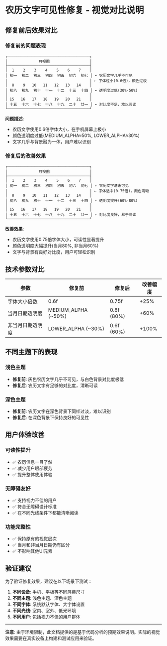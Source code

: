 # 农历文字可见性修复 - 视觉对比说明

## 修复前后效果对比

### 修复前的问题表现

```
┌─────────────────────────────────────┐
│              月视图                  │
├─────────────────────────────────────┤
│  1    2    3    4    5    6    7    │
│ 初一  初二  初三  初四  初五  初六  初七 │ ← 农历文字几乎不可见
│                                     │ ← 字体过小(0.6倍)，颜色过淡
│  8    9   10   11   12   13   14    │
│ 初八  初九  初十  十一  十二  十三  十四 │ ← 透明度过低(30%-50%)
│                                     │
│ 15   16   17   18   19   20   21    │
│ 十五  十六  十七  十八  十九  二十  廿一 │ ← 对比度不足，难以阅读
└─────────────────────────────────────┘
```

**问题描述**:
- 农历文字使用0.6倍字体大小，在手机屏幕上极小
- 颜色透明度过低(MEDIUM_ALPHA≈50%, LOWER_ALPHA≈30%)
- 文字几乎与背景融为一体，用户难以识别

### 修复后的改善效果

```
┌─────────────────────────────────────┐
│              月视图                  │
├─────────────────────────────────────┤
│  1    2    3    4    5    6    7    │
│ 初一  初二  初三  初四  初五  初六  初七 │ ← 农历文字清晰可见
│                                     │ ← 字体适中(0.75倍)，颜色清晰
│  8    9   10   11   12   13   14    │
│ 初八  初九  初十  十一  十二  十三  十四 │ ← 透明度提升(60%-80%)
│                                     │
│ 15   16   17   18   19   20   21    │
│ 十五  十六  十七  十八  十九  二十  廿一 │ ← 对比度良好，易于阅读
└─────────────────────────────────────┘
```

**改善效果**:
- 农历文字使用0.75倍字体大小，可读性显著提升
- 颜色透明度大幅提升(当月80%, 非当月60%)
- 文字与背景有良好对比度，用户可轻松识别

## 技术参数对比

| 参数 | 修复前 | 修复后 | 改善幅度 |
|------|--------|--------|----------|
| 字体大小倍数 | 0.6f | 0.75f | +25% |
| 当月日期透明度 | MEDIUM_ALPHA (~50%) | 0.8f (80%) | +60% |
| 非当月日期透明度 | LOWER_ALPHA (~30%) | 0.6f (60%) | +100% |

## 不同主题下的表现

### 浅色主题
- **修复前**: 灰色农历文字几乎不可见，与白色背景对比度极低
- **修复后**: 农历文字有足够的对比度，清晰可读

### 深色主题  
- **修复前**: 农历文字在深色背景下同样过淡，难以识别
- **修复后**: 在深色背景下保持良好的可见性

## 用户体验改善

### 可读性提升
- ✅ 农历信息一目了然
- ✅ 减少用户眼部疲劳
- ✅ 提升整体使用体验

### 无障碍友好
- ✅ 支持视力不佳的用户
- ✅ 符合无障碍设计标准
- ✅ 在不同光线条件下都能清晰阅读

### 功能完整性
- ✅ 保持原有的视觉层次
- ✅ 当月和非当月日期仍有区分
- ✅ 不影响其他UI元素

## 验证建议

为了验证修复效果，建议在以下场景下测试：

1. **不同设备**: 手机、平板等不同屏幕尺寸
2. **不同主题**: 浅色主题、深色主题
3. **不同字体**: 系统默认字体、大字体设置
4. **不同光线**: 室内、室外、低光环境
5. **不同用户**: 包括视力不佳的用户群体

---

**注意**: 由于环境限制，此文档提供的是基于代码分析的预期效果说明。实际的视觉效果需要在真实设备上构建和测试应用来验证。